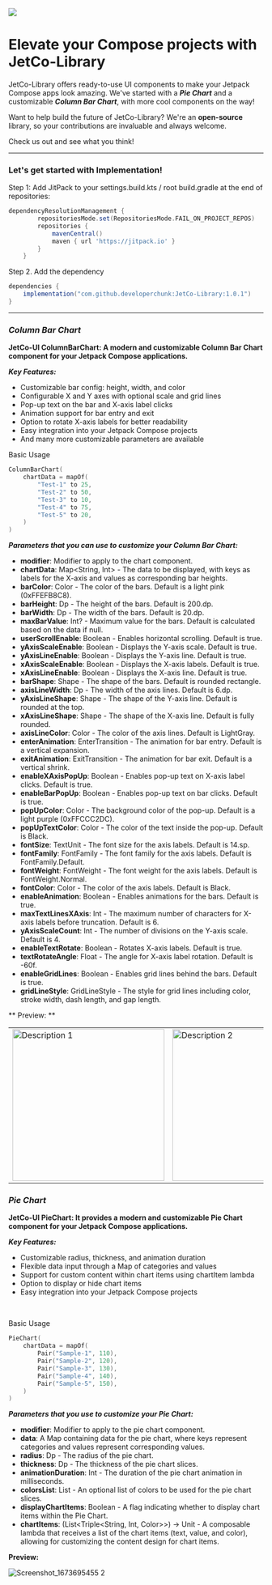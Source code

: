[![](https://jitpack.io/v/developerchunk/JetCo-Library.svg)](https://jitpack.io/#developerchunk/JetCo-Library)

# Elevate your Compose projects with JetCo-Library
JetCo-Library offers ready-to-use UI components to make your Jetpack Compose apps look amazing. We've started with a ***Pie Chart*** and a customizable ***Column Bar Chart***, with more cool components on the way!

Want to help build the future of JetCo-Library? We're an **open-source** library, so your contributions are invaluable and always welcome.

Check us out and see what you think!

---

### Let's get started with Implementation!

Step 1: Add JitPack to your settings.build.kts / root build.gradle at the end of repositories:
```gradle
dependencyResolutionManagement {
		repositoriesMode.set(RepositoriesMode.FAIL_ON_PROJECT_REPOS)
		repositories {
			mavenCentral()
			maven { url 'https://jitpack.io' }
		}
	}
```

Step 2. Add the dependency
```gradle
dependencies {
    implementation("com.github.developerchunk:JetCo-Library:1.0.1")
}
```

---

### *Column Bar Chart*

**JetCo-UI ColumnBarChart: A modern and customizable Column Bar Chart component for your Jetpack Compose applications.**

***Key Features:***
* Customizable bar config: height, width, and color
* Configurable X and Y axes with optional scale and grid lines
* Pop-up text on the bar and X-axis label clicks
* Animation support for bar entry and exit
* Option to rotate X-axis labels for better readability
* Easy integration into your Jetpack Compose projects
* And many more customizable parameters are available

Basic Usage
````kotlin
ColumnBarChart(
    chartData = mapOf(
        "Test-1" to 25,
        "Test-2" to 50,
        "Test-3" to 10,
        "Test-4" to 75,
        "Test-5" to 20,
    )
)
````
***Parameters that you can use to customize your Column Bar Chart:***

* **modifier**: Modifier to apply to the chart component.
* **chartData**: Map<String, Int> - The data to be displayed, with keys as labels for the X-axis and values as corresponding bar heights.
* **barColor**: Color - The color of the bars. Default is a light pink (0xFFEFB8C8).
* **barHeight**: Dp - The height of the bars. Default is 200.dp.
* **barWidth**: Dp - The width of the bars. Default is 20.dp.
* **maxBarValue**: Int? - Maximum value for the bars. Default is calculated based on the data if null.
* **userScrollEnable**: Boolean - Enables horizontal scrolling. Default is true.
* **yAxisScaleEnable**: Boolean - Displays the Y-axis scale. Default is true.
* **yAxisLineEnable**: Boolean - Displays the Y-axis line. Default is true.
* **xAxisScaleEnable**: Boolean - Displays the X-axis labels. Default is true.
* **xAxisLineEnable**: Boolean - Displays the X-axis line. Default is true.
* **barShape**: Shape - The shape of the bars. Default is rounded rectangle.
* **axisLineWidth**: Dp - The width of the axis lines. Default is 6.dp.
* **yAxisLineShape**: Shape - The shape of the Y-axis line. Default is rounded at the top.
* **xAxisLineShape**: Shape - The shape of the X-axis line. Default is fully rounded.
* **axisLineColor**: Color - The color of the axis lines. Default is LightGray.
* **enterAnimation**: EnterTransition - The animation for bar entry. Default is a vertical expansion.
* **exitAnimation**: ExitTransition - The animation for bar exit. Default is a vertical shrink.
* **enableXAxisPopUp**: Boolean - Enables pop-up text on X-axis label clicks. Default is true.
* **enableBarPopUp**: Boolean - Enables pop-up text on bar clicks. Default is true.
* **popUpColor**: Color - The background color of the pop-up. Default is a light purple (0xFFCCC2DC).
* **popUpTextColor**: Color - The color of the text inside the pop-up. Default is Black.
* **fontSize**: TextUnit - The font size for the axis labels. Default is 14.sp.
* **fontFamily**: FontFamily - The font family for the axis labels. Default is FontFamily.Default.
* **fontWeight**: FontWeight - The font weight for the axis labels. Default is FontWeight.Normal.
* **fontColor**: Color - The color of the axis labels. Default is Black.
* **enableAnimation**: Boolean - Enables animations for the bars. Default is true.
* **maxTextLinesXAxis**: Int - The maximum number of characters for X-axis labels before truncation. Default is 6.
* **yAxisScaleCount**: Int - The number of divisions on the Y-axis scale. Default is 4.
* **enableTextRotate**: Boolean - Rotates X-axis labels. Default is true.
* **textRotateAngle**: Float - The angle for X-axis label rotation. Default is -60f.
* **enableGridLines**: Boolean - Enables grid lines behind the bars. Default is true.
* **gridLineStyle**: GridLineStyle - The style for grid lines including color, stroke width, dash length, and gap length.

** Preview: **

<table>
  <tr>
    <td><img src="https://github.com/user-attachments/assets/6a971513-0088-4711-b333-40c8e777743d" alt="Description 1" width="300"/></td>
    <td><img src="https://github.com/user-attachments/assets/692aca80-c06f-45e8-8007-61652779bd92" alt="Description 2" width="300"/></td>
    <td><img src="https://github.com/user-attachments/assets/c4c0d033-f977-4aa3-bdf1-ae43321ed23a" alt="Description 3" width="300"/></td>
  </tr>
</table>

### *Pie Chart*

**JetCo-UI PieChart: It provides a modern and customizable Pie Chart component for your Jetpack Compose applications.**

***Key Features:***
  * Customizable radius, thickness, and animation duration
  * Flexible data input through a Map of categories and values
  * Support for custom content within chart items using chartItem lambda
  * Option to display or hide chart items
  * Easy integration into your Jetpack Compose projects
<br>

Basic Usage
````kotlin
PieChart(
	chartData = mapOf(
		Pair("Sample-1", 110),
		Pair("Sample-2", 120),
		Pair("Sample-3", 130),
		Pair("Sample-4", 140),
		Pair("Sample-5", 150),
	)
)
````
***Parameters that you use to customize your Pie Chart:***
* **modifier**: Modifier to apply to the pie chart component.
* **data**: A Map containing data for the pie chart, where keys represent categories and values represent corresponding values.
* **radius**: Dp - The radius of the pie chart.
* **thickness**: Dp - The thickness of the pie chart slices.
* **animationDuration**: Int - The duration of the pie chart animation in milliseconds.
* **colorsList**: List<Color> - An optional list of colors to be used for the pie chart slices.
* **displayChartItems**: Boolean - A flag indicating whether to display chart items within the Pie Chart.
* **chartItems**: (List<Triple<String, Int, Color>>) -> Unit - A composable lambda that receives a list of the chart items (text, value, and color), allowing for customizing the content design for chart items.

**Preview:**

![Screenshot_1673695455 2](https://github.com/user-attachments/assets/010b7a28-a816-4235-8e00-0466dfb8fb11)

